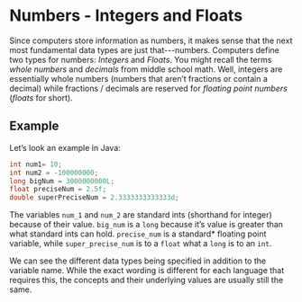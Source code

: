 # Numbers - Integers and Floats
Since computers store information as numbers, it makes sense that the next most fundamental data types are just that---numbers. Computers define two types for numbers: _Integers_ and _Floats_. You might recall the terms _whole numbers_ and _decimals_ from middle school math. Well, integers are essentially whole numbers (numbers that aren’t fractions or contain a decimal) while fractions / decimals are reserved for _floating point numbers_ (_floats_ for short).

## Example
Let’s look an example in Java:
~~~java
int num1= 10;
int num2 = -100000000;
long bigNum = 3000000000L;
float preciseNum = 2.5f;
double superPreciseNum = 2.3333333333333d;
~~~
The variables `num_1` and `num_2` are standard ints (shorthand for integer) because of their value. `big_num` is a `long` because it’s value is greater than what standard ints can hold. `precise_num` is a standard* floating point variable, while `super_precise_num` is to a `float` what a `long` is to an `int`.

We can see the different data types being specified in addition to the variable name. While the exact wording is different for each language that requires this, the concepts and their underlying values are usually still the same.
